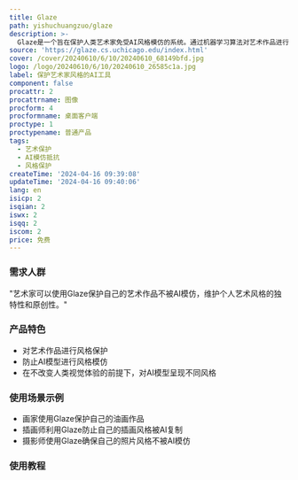 ```yaml
---
title: Glaze
path: yishuchuangzuo/glaze
description: >-
  Glaze是一个旨在保护人类艺术家免受AI风格模仿的系统。通过机器学习算法对艺术作品进行微小改动，使其对人类眼睛看起来不变，但对AI模型则呈现出完全不同的艺术风格。这样，当有人试图模仿特定艺术家的风格时，AI生成的结果将与预期大相径庭。Glaze不是永久解决方案，但是一个必要的第一步，为艺术家提供抵抗AI模仿的工具。
source: 'https://glaze.cs.uchicago.edu/index.html'
cover: /cover/20240610/6/10/20240610_68149bfd.jpg
logo: /logo/20240610/6/10/20240610_26585c1a.jpg
label: 保护艺术家风格的AI工具
component: false
procattr: 2
procattrname: 图像
procform: 4
procformname: 桌面客户端
proctype: 1
proctypename: 普通产品
tags:
  - 艺术保护
  - AI模仿抵抗
  - 风格保护
createTime: '2024-04-16 09:39:08'
updateTime: '2024-04-16 09:40:06'
lang: en
isicp: 2
isqian: 2
iswx: 2
isqq: 2
iscom: 2
price: 免费
---
```




### 需求人群
"艺术家可以使用Glaze保护自己的艺术作品不被AI模仿，维护个人艺术风格的独特性和原创性。"

### 产品特色
* 对艺术作品进行风格保护
* 防止AI模型进行风格模仿
* 在不改变人类视觉体验的前提下，对AI模型呈现不同风格

### 使用场景示例
* 画家使用Glaze保护自己的油画作品
* 插画师利用Glaze防止自己的插画风格被AI复制
* 摄影师使用Glaze确保自己的照片风格不被AI模仿

### 使用教程


  
